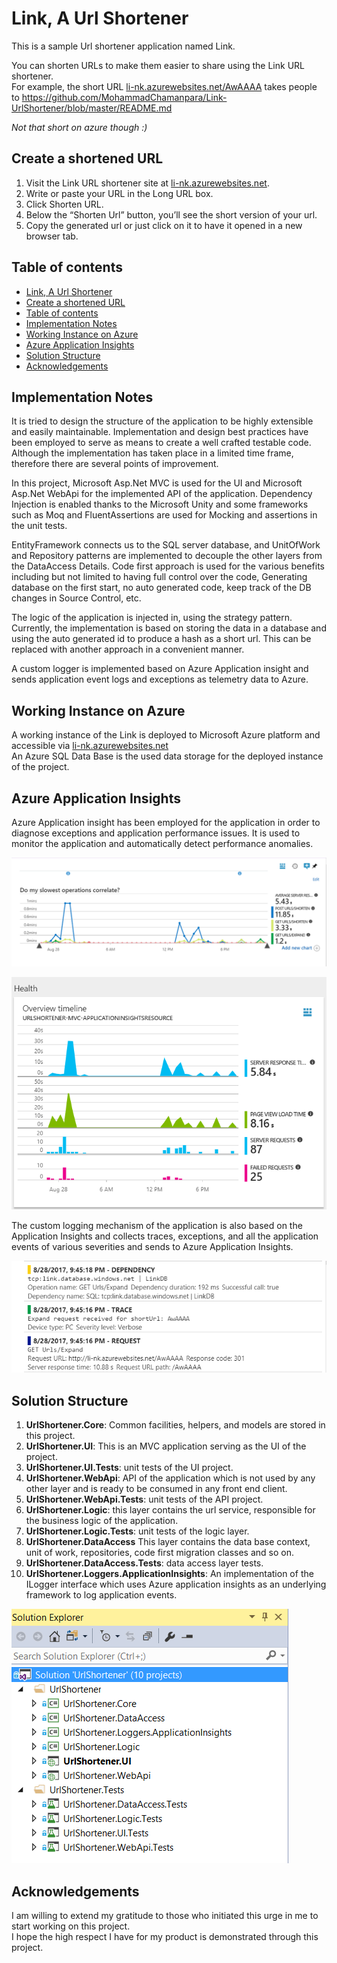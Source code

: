 # Link, A Url Shortener
   
This is a sample Url shortener application named Link.  
  
You can shorten URLs to make them easier to share using the Link URL shortener.  
For example, the short URL [li-nk.azurewebsites.net/AwAAAA](http://li-nk.azurewebsites.net/AwAAAA) takes people to https://github.com/MohammadChamanpara/Link-UrlShortener/blob/master/README.md  
  
_Not that short on azure though :)_  
  
## Create a shortened URL
  1. Visit the Link URL shortener site at [li-nk.azurewebsites.net](http://li-nk.azurewebsites.net).
  1. Write or paste your URL in the Long URL box.
  1. Click Shorten URL.
  1. Below the “Shorten Url” button, you’ll see the short version of your url. 
  1. Copy the generated url or just click on it to have it opened in a new browser tab.

## Table of contents

  * [Link, A Url Shortener](#link-a-url-shortener)
  * [Create a shortened URL](#create-a-shortened-url)
  * [Table of contents](#table-of-contents)  
  * [Implementation Notes](#implementation-notes)  
  * [Working Instance on Azure](#working-instance-on-azure)
  * [Azure Application Insights](#azure-application-insights)
  * [Solution Structure](#solution-structure)
  * [Acknowledgements](#acknowledgements)

## Implementation Notes
It is tried to design the structure of the application to be highly extensible and easily maintainable.
Implementation and design best practices have been employed to serve as means to create a well crafted testable code.
Although the implementation has taken place in a limited time frame, therefore there are several points of improvement.
  
In this project, Microsoft Asp.Net MVC is used for the UI and Microsoft Asp.Net WebApi for the implemented API of the application.
Dependency Injection is enabled thanks to the Microsoft Unity and some frameworks such as Moq and FluentAssertions are used for Mocking and assertions in the unit tests.

EntityFramework connects us to the SQL server database, and UnitOfWork and Repository patterns are implemented to decouple the other layers from the DataAccess Details. Code first approach is used for the various benefits including but not limited to having full control over the code, Generating database on the first start, no auto generated code, keep track of the DB changes in Source Control, etc. 

The logic of the application is injected in, using the strategy pattern. Currently, the implementation is based on storing the data in a database and using the auto generated id to produce a hash as a short url. This can be replaced with another approach in a convenient manner.  
  
A custom logger is implemented based on Azure Application insight and sends application event logs and exceptions as telemetry data to Azure.

## Working Instance on Azure
A working instance of the Link is deployed to Microsoft Azure platform and accessible via [li-nk.azurewebsites.net](http://li-nk.azurewebsites.net)  
An Azure SQL Data Base is the used data storage for the deployed instance of the project. 

## Azure Application Insights
Azure Application insight has been employed for the application in order to diagnose exceptions and application performance issues. It is used to monitor the application and automatically detect performance anomalies.  
  
![Performance](screenshots/AI_Performance.png)  
  
![Health](screenshots/AI_Health.png)  
  
The custom logging mechanism of the application is also based on the Application Insights and collects traces, exceptions, and all the application events of various severities and sends to Azure Application Insights.  
  
![Logs](screenshots/AI_log.png)  
  
## Solution Structure
  1. __UrlShortener.Core__: Common facilities, helpers, and models are stored in this project.  
  1. __UrlShortener.UI__: This is an MVC application serving as the UI of the project.  
  1. __UrlShortener.UI.Tests__: unit tests of the UI project.  
  1. __UrlShortener.WebApi__: API of the application which is not used by any other layer and is ready to be consumed in any front end client.  
  1. __UrlShortener.WebApi.Tests__: unit tests of the API project.  
  1. __UrlShortener.Logic__: this layer contains the url service, responsible for the business logic of the application.  
  1. __UrlShortener.Logic.Tests__: unit tests of the logic layer.  
  1. __UrlShortener.DataAccess__ This layer contains the data base context, unit of work, repositories, code first migration classes and so on.  
  1. __UrlShortener.DataAccess.Tests__: data access layer tests.  
  1. __UrlShortener.Loggers.ApplicationInsights__: An implementation of the ILogger interface which uses Azure application insights as an underlying framework to log application events.  
    
  ![Logs](screenshots/Solution_Structure.png)  
  
## Acknowledgements
  I am willing to extend my gratitude to those who initiated this urge in me to start working on this project.  
  I hope the high respect I have for my product is demonstrated through this project.

